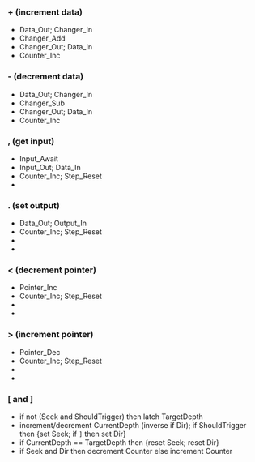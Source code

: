 ### + (increment data)
- Data_Out; Changer_In
- Changer_Add
- Changer_Out; Data_In
- Counter_Inc

### - (decrement data)
- Data_Out; Changer_In
- Changer_Sub
- Changer_Out; Data_In
- Counter_Inc

### , (get input)
- Input_Await
- Input_Out; Data_In
- Counter_Inc; Step_Reset
- 

### . (set output)
- Data_Out; Output_In
- Counter_Inc; Step_Reset
- 
- 

### < (decrement pointer)
- Pointer_Inc
- Counter_Inc; Step_Reset
- 
- 

### > (increment pointer)
- Pointer_Dec
- Counter_Inc; Step_Reset
- 
- 

### [ and ]
- if not (Seek and ShouldTrigger) then latch TargetDepth
- increment/decrement CurrentDepth (inverse if Dir); if ShouldTrigger then {set Seek; if `]` then set Dir}
- if CurrentDepth == TargetDepth then {reset Seek; reset Dir}
- if Seek and Dir then decrement Counter else increment Counter
